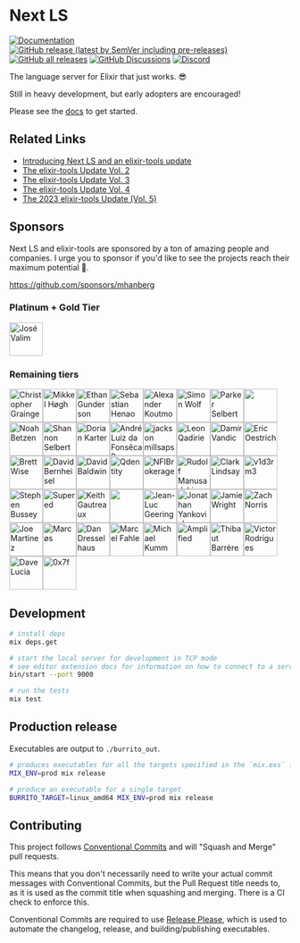 # Next LS

[![Documentation](https://img.shields.io/badge/Next_LS-Documentation-gold)](https://www.elixir-tools.dev/docs/next-ls/quickstart)
[![GitHub release (latest by SemVer including pre-releases)](https://img.shields.io/github/downloads-pre/elixir-tools/next-ls/latest/total?label=Downloads%20-%20Latest%20Release)](https://github.com/elixir-tools/next-ls/releases)
[![GitHub all releases](https://img.shields.io/github/downloads/elixir-tools/next-ls/total?label=Downloads%20(Total))](https://github.com/elixir-tools/next-ls/releases)
[![GitHub Discussions](https://img.shields.io/github/discussions/elixir-tools/discussions)](https://github.com/orgs/elixir-tools/discussions)
[![Discord](https://img.shields.io/badge/Discord-5865F3?style=flat&logo=discord&logoColor=white&link=https://discord.gg/nNDMwTJ8)](https://discord.gg/6XdGnxVA2A)

The language server for Elixir that just works. 😎

Still in heavy development, but early adopters are encouraged!

Please see the [docs](https://www.elixir-tools.dev/docs/next-ls/quickstart) to get started.

## Related Links

- [Introducing Next LS and an elixir-tools update](https://www.elixir-tools.dev/news/introducing-next-ls-and-an-elixir-tools-update/)
- [The elixir-tools Update Vol. 2](https://www.elixir-tools.dev/news/the-elixir-tools-update-vol-2/)
- [The elixir-tools Update Vol. 3](https://www.elixir-tools.dev/news/the-elixir-tools-update-vol-3/)
- [The elixir-tools Update Vol. 4](https://www.elixir-tools.dev/news/the-elixir-tools-update-vol-4/)
- [The 2023 elixir-tools Update (Vol. 5) ](https://www.elixir-tools.dev/news/the-2023-elixir-tools-update-vol-5/)

## Sponsors

Next LS and elixir-tools are sponsored by a ton of amazing people and companies. I urge you to sponsor if you'd like to see the projects reach their maximum potential 🚀.

https://github.com/sponsors/mhanberg

### Platinum + Gold Tier

<!-- gold --><a href="https://github.com/josevalim"><img src="https://github.com/josevalim.png" width="60px" alt="José Valim" /></a><!-- gold -->

### Remaining tiers

<!-- rest --><a href="https://github.com/cigrainger"><img src="https://github.com/cigrainger.png" width="60px" alt="Christopher Grainger" /></a><a href="https://github.com/mikl"><img src="https://github.com/mikl.png" width="60px" alt="Mikkel Høgh" /></a><a href="https://github.com/ethangunderson"><img src="https://github.com/ethangunderson.png" width="60px" alt="Ethan Gunderson" /></a><a href="https://github.com/shenaor"><img src="https://github.com/shenaor.png" width="60px" alt="Sebastian Henao" /></a><a href="https://github.com/akoutmos"><img src="https://github.com/akoutmos.png" width="60px" alt="Alexander Koutmos" /></a><a href="https://github.com/simon-wolf"><img src="https://github.com/simon-wolf.png" width="60px" alt="Simon Wolf" /></a><a href="https://github.com/sorentwo"><img src="https://github.com/sorentwo.png" width="60px" alt="Parker Selbert" /></a><a href="https://github.com/chriscrabtree"><img src="https://github.com/chriscrabtree.png" width="60px" alt="" /></a><a href="https://github.com/Nezteb"><img src="https://github.com/Nezteb.png" width="60px" alt="Noah Betzen" /></a><a href="https://github.com/sorenone"><img src="https://github.com/sorenone.png" width="60px" alt="Shannon Selbert" /></a><a href="https://github.com/dkarter"><img src="https://github.com/dkarter.png" width="60px" alt="Dorian Karter" /></a><a href="https://github.com/andrepaes"><img src="https://github.com/andrepaes.png" width="60px" alt="André Luiz da Fonsêca Paes" /></a><a href="https://github.com/dyackson"><img src="https://github.com/dyackson.png" width="60px" alt="jackson millsaps" /></a><a href="https://github.com/leonqadirie"><img src="https://github.com/leonqadirie.png" width="60px" alt="Leon Qadirie" /></a><a href="https://github.com/dvic"><img src="https://github.com/dvic.png" width="60px" alt="Damir Vandic" /></a><a href="https://github.com/oestrich"><img src="https://github.com/oestrich.png" width="60px" alt="Eric Oestrich" /></a><a href="https://github.com/brettwise"><img src="https://github.com/brettwise.png" width="60px" alt="Brett Wise" /></a><a href="https://github.com/dbernheisel"><img src="https://github.com/dbernheisel.png" width="60px" alt="David Bernheisel" /></a><a href="https://github.com/baldwindavid"><img src="https://github.com/baldwindavid.png" width="60px" alt="David Baldwin" /></a><a href="https://github.com/qdentity"><img src="https://github.com/qdentity.png" width="60px" alt="Qdentity" /></a><a href="https://github.com/NFIBrokerage"><img src="https://github.com/NFIBrokerage.png" width="60px" alt="NFIBrokerage" /></a><a href="https://github.com/RudolfMan"><img src="https://github.com/RudolfMan.png" width="60px" alt="Rudolf Manusadzhian" /></a><a href="https://github.com/clark-lindsay"><img src="https://github.com/clark-lindsay.png" width="60px" alt="Clark Lindsay" /></a><a href="https://github.com/v1d3rm3"><img src="https://github.com/v1d3rm3.png" width="60px" alt="v1d3rm3" /></a><a href="https://github.com/sb8244"><img src="https://github.com/sb8244.png" width="60px" alt="Stephen Bussey" /></a><a href="https://github.com/getsupered"><img src="https://github.com/getsupered.png" width="60px" alt="Supered" /></a><a href="https://github.com/kgautreaux"><img src="https://github.com/kgautreaux.png" width="60px" alt="Keith Gautreaux" /></a><a href="https://github.com/szTheory"><img src="https://github.com/szTheory.png" width="60px" alt="" /></a><a href="https://github.com/jlgeering"><img src="https://github.com/jlgeering.png" width="60px" alt="Jean-Luc Geering" /></a><a href="https://github.com/tensiondriven"><img src="https://github.com/tensiondriven.png" width="60px" alt="Jonathan Yankovich" /></a><a href="https://github.com/jwright"><img src="https://github.com/jwright.png" width="60px" alt="Jamie Wright" /></a><a href="https://github.com/znorris"><img src="https://github.com/znorris.png" width="60px" alt="Zach Norris" /></a><a href="https://github.com/capitalist"><img src="https://github.com/capitalist.png" width="60px" alt="Joe Martinez" /></a><a href="https://github.com/ideaMarcos"><img src="https://github.com/ideaMarcos.png" width="60px" alt="Marcøs" /></a><a href="https://github.com/ddresselhaus"><img src="https://github.com/ddresselhaus.png" width="60px" alt="Dan Dresselhaus" /></a><a href="https://github.com/marcelfahle"><img src="https://github.com/marcelfahle.png" width="60px" alt="Marcel Fahle" /></a><a href="https://github.com/mkumm"><img src="https://github.com/mkumm.png" width="60px" alt="Michael Kumm" /></a><a href="https://github.com/amplifiedai"><img src="https://github.com/amplifiedai.png" width="60px" alt="Amplified" /></a><a href="https://github.com/thbar"><img src="https://github.com/thbar.png" width="60px" alt="Thibaut Barrère" /></a><a href="https://github.com/rodrigues"><img src="https://github.com/rodrigues.png" width="60px" alt="Victor Rodrigues" /></a><a href="https://github.com/davydog187"><img src="https://github.com/davydog187.png" width="60px" alt="Dave Lucia" /></a><a href="https://github.com/0x7fdev"><img src="https://github.com/0x7fdev.png" width="60px" alt="0x7f" /></a><!-- rest -->

## Development

```bash
# install deps
mix deps.get

# start the local server for development in TCP mode
# see editor extension docs for information on how to connect to a server in TCP mode
bin/start --port 9000

# run the tests
mix test
```

## Production release

Executables are output to `./burrito_out`.

```bash
# produces executables for all the targets specified in the `mix.exs` file
MIX_ENV=prod mix release

# produce an executable for a single target
BURRITO_TARGET=linux_amd64 MIX_ENV=prod mix release
```

## Contributing

This project follows [Conventional Commits](https://www.conventionalcommits.org/en/v1.0.0/) and will "Squash and Merge" pull requests. 

This means that you don't necessarily need to write your actual commit messages with Conventional Commits, but the Pull Request title needs to, as it is used as the commit title when squashing and merging. There is a CI check to enforce this.

Conventional Commits are required to use [Release Please](https://github.com/googleapis/release-please), which is used to automate the changelog, release, and building/publishing executables.
